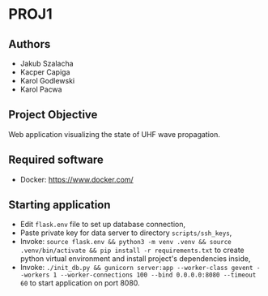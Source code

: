 # PROJ1
## Authors
- Jakub Szalacha
- Kacper Capiga
- Karol Godlewski
- Karol Pacwa

## Project Objective
Web application visualizing the state of UHF wave propagation.

## Required software
- Docker: https://www.docker.com/

## Starting application
- Edit `flask.env` file to set up database connection,
- Paste private key for data server to directory `scripts/ssh_keys`,
- Invoke: `source flask.env && python3 -m venv .venv && source .venv/bin/activate && pip install -r requirements.txt` to create python virtual environment and install project's dependencies inside,
- Invoke: `./init_db.py && gunicorn server:app --worker-class gevent --workers 1 --worker-connections 100 --bind 0.0.0.0:8080 --timeout 60` to start application on port 8080.